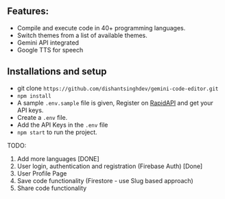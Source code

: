 
## Features: 
- Compile and execute code in 40+ programming languages.
- Switch themes from a list of available themes.
- Gemini API integrated
- Google TTS for speech

## Installations and setup

- git clone `https://github.com/dishantsinghdev/gemini-code-editor.git`
- `npm install`
- A sample `.env.sample` file is given, Register on <a href="https://rapidapi.com/judge0-official/api/judge0-ce/pricing" target="__blank">RapidAPI</a> and get your API keys.
- Create a `.env` file.
- Add the API Keys in the `.env` file
- `npm start` to run the project.



TODO:

1. Add more languages [DONE]
2. User login, authentication and registration (Firebase Auth) [Done]
3. User Profile Page 
4. Save code functionality (Firestore - use Slug based approach)
5. Share code functionality

